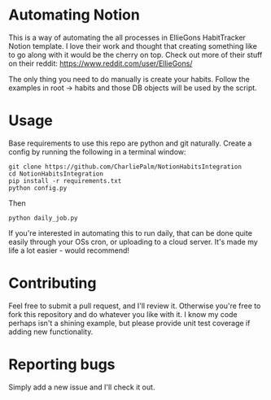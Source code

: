 # Automating Notion

This is a way of automating the all processes in EllieGons HabitTracker Notion template. I love their work and thought that creating something like to go along with it would be the cherry on top. Check out more of their stuff on their reddit: https://www.reddit.com/user/EllieGons/

The only thing you need to do manually is create your habits. Follow the examples in root -> habits and those DB objects will be used by the script. 

# Usage
Base requirements to use this repo are python and git naturally.
Create a config by running the following in a terminal window:

    git clone https://github.com/CharliePalm/NotionHabitsIntegration
    cd NotionHabitsIntegration
    pip install -r requirements.txt
    python config.py
Then

    python daily_job.py


If you're interested in automating this to run daily, that can be done quite easily through your OSs cron, or uploading to a cloud server. It's made my life a lot easier - would recommend!

# Contributing
Feel free to submit a pull request, and I'll review it. Otherwise you're free to fork this repository and do whatever you like with it. I know my code perhaps isn't a shining example, but please provide unit test coverage if adding new functionality.

# Reporting bugs
Simply add a new issue and I'll check it out.

